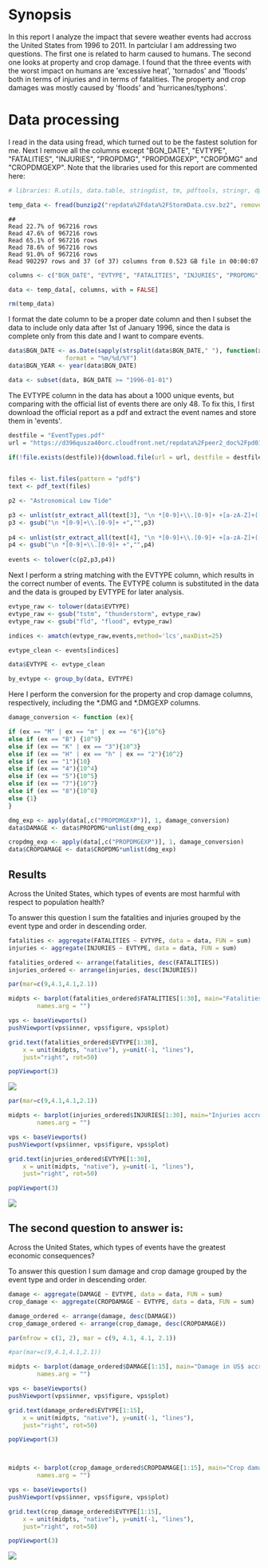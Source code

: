 Synopsis
========

In this report I analyze the impact that severe weather events had accross the United States from 1996 to 2011. In partciular I am addressing two questions. The first one is related to harm caused to humans. The second one looks at property and crop damage. I found that the three events with the worst impact on humans are 'excessive heat', 'tornados' and 'floods' both in terms of injuries and in terms of fatalities. The property and crop damages was mostly caused by 'floods' and 'hurricanes/typhons'.

Data processing
===============

I read in the data using fread, which turned out to be the fastest solution for me. Next I remove all the columns except "BGN\_DATE", "EVTYPE", "FATALITIES", "INJURIES", "PROPDMG", "PROPDMGEXP", "CROPDMG" and "CROPDMGEXP". Note that the libraries used for this report are commented here:

``` r
# libraries: R.utils, data.table, stringdist, tm, pdftools, stringr, dplyr, gridBase, grid)

temp_data <- fread(bunzip2("repdata%2Fdata%2FStormData.csv.bz2", remove = FALSE, skip = TRUE))
```

    ## 
    Read 22.7% of 967216 rows
    Read 47.6% of 967216 rows
    Read 65.1% of 967216 rows
    Read 78.6% of 967216 rows
    Read 91.0% of 967216 rows
    Read 902297 rows and 37 (of 37) columns from 0.523 GB file in 00:00:07

``` r
columns <- c("BGN_DATE", "EVTYPE", "FATALITIES", "INJURIES", "PROPDMG", "PROPDMGEXP", "CROPDMG", "CROPDMGEXP")

data <- temp_data[, columns, with = FALSE]

rm(temp_data)
```

I format the date column to be a proper date column and then I subset the data to include only data after 1st of January 1996, since the data is complete only from this date and I want to compare events.

``` r
data$BGN_DATE <- as.Date(sapply(strsplit(data$BGN_DATE," "), function(x) x[1]),
                format = "%m/%d/%Y")
data$BGN_YEAR <- year(data$BGN_DATE)

data <- subset(data, BGN_DATE >= "1996-01-01")
```

The EVTYPE column in the data has about a 1000 unique events, but comparing with the official list of events there are only 48. To fix this, I first download the official report as a pdf and extract the event names and store them in 'events'.

``` r
destfile = "EventTypes.pdf"
url = "https://d396qusza40orc.cloudfront.net/repdata%2Fpeer2_doc%2Fpd01016005curr.pdf"
  
if(!file.exists(destfile)){download.file(url = url, destfile = destfile)}


files <- list.files(pattern = "pdf$")
text <- pdf_text(files)

p2 <- "Astronomical Low Tide"

p3 <- unlist(str_extract_all(text[3], "\n *[0-9]+\\.[0-9]+ +[a-zA-Z]+(( |/)[a-zA-Z]+)*"))
p3 <- gsub("\n *[0-9]+\\.[0-9]+ +","",p3)
    
p4 <- unlist(str_extract_all(text[4], "\n *[0-9]+\\.[0-9]+ +[a-zA-Z]+(( |/)[a-zA-Z]+)*"))
p4 <- gsub("\n *[0-9]+\\.[0-9]+ +","",p4)
    
events <- tolower(c(p2,p3,p4))
```

Next I perform a string matching with the EVTYPE column, which results in the correct number of events. The EVTYPE column is substituted in the data and the data is grouped by EVTYPE for later analysis.

``` r
evtype_raw <- tolower(data$EVTYPE)
evtype_raw <- gsub("tstm", "thunderstorm", evtype_raw)
evtype_raw <- gsub("fld", "flood", evtype_raw)

indices <- amatch(evtype_raw,events,method='lcs',maxDist=25)

evtype_clean <- events[indices]

data$EVTYPE <- evtype_clean

by_evtype <- group_by(data, EVTYPE)
```

Here I perform the conversion for the property and crop damage columns, respectively, including the *.DMG and *.DMGEXP columns.

``` r
damage_conversion <- function (ex){

if (ex == "M" | ex == "m" | ex == "6"){10^6}
else if (ex == "B") {10^9}
else if (ex == "K" | ex == "3"){10^3}
else if (ex == "H" | ex == "h" | ex == "2"){10^2}  
else if (ex == "1"){10}
else if (ex == "4"){10^4}
else if (ex == "5"){10^5}
else if (ex == "7"){10^7}
else if (ex == "8"){10^8} 
else {1}
}  

dmg_exp <- apply(data[,c("PROPDMGEXP")], 1, damage_conversion)
data$DAMAGE <- data$PROPDMG*unlist(dmg_exp)

cropdmg_exp <- apply(data[,c("PROPDMGEXP")], 1, damage_conversion)
data$CROPDAMAGE <- data$CROPDMG*unlist(dmg_exp)
```

Results
-------

Across the United States, which types of events are most harmful with respect to population health?

To answer this question I sum the fatalities and injuries grouped by the event type and order in descending order.

``` r
fatalities <- aggregate(FATALITIES ~ EVTYPE, data = data, FUN = sum)
injuries <- aggregate(INJURIES ~ EVTYPE, data = data, FUN = sum)

fatalities_ordered <- arrange(fatalities, desc(FATALITIES))
injuries_ordered <- arrange(injuries, desc(INJURIES))
```

``` r
par(mar=c(9,4.1,4.1,2.1))

midpts <- barplot(fatalities_ordered$FATALITIES[1:30], main="Fatalities accross the US from 1996 to 2011 for 30 most severe events", ylab = "Total number of fatalities",
        names.arg = "")

vps <- baseViewports()
pushViewport(vps$inner, vps$figure, vps$plot)

grid.text(fatalities_ordered$EVTYPE[1:30],
    x = unit(midpts, "native"), y=unit(-1, "lines"),
    just="right", rot=50)

popViewport(3)
```

![](CourseProject_2_files/figure-markdown_github/plot%20fatalities-1.png)

``` r
par(mar=c(9,4.1,4.1,2.1))

midpts <- barplot(injuries_ordered$INJURIES[1:30], main="Injuries accross the US from 1996 to 2011 for 30 most severe events", ylab = "Total number of injuries",
        names.arg = "")

vps <- baseViewports()
pushViewport(vps$inner, vps$figure, vps$plot)

grid.text(injuries_ordered$EVTYPE[1:30],
    x = unit(midpts, "native"), y=unit(-1, "lines"),
    just="right", rot=50)

popViewport(3)
```

![](CourseProject_2_files/figure-markdown_github/plot%20injuries-1.png)

The second question to answer is:
---------------------------------

Across the United States, which types of events have the greatest economic consequences?

To answer this question I sum damage and crop damage grouped by the event type and order in descending order.

``` r
damage <- aggregate(DAMAGE ~ EVTYPE, data = data, FUN = sum)
crop_damage <- aggregate(CROPDAMAGE ~ EVTYPE, data = data, FUN = sum)

damage_ordered <- arrange(damage, desc(DAMAGE))
crop_damage_ordered <- arrange(crop_damage, desc(CROPDAMAGE))
```

``` r
par(mfrow = c(1, 2), mar = c(9, 4.1, 4.1, 2.1))

#par(mar=c(9,4.1,4.1,2.1))

midpts <- barplot(damage_ordered$DAMAGE[1:15], main="Damage in US$ accross the US\n from 1996 to 2011 for 15 most severe events", ylab = "Total damage in US$",
        names.arg = "")

vps <- baseViewports()
pushViewport(vps$inner, vps$figure, vps$plot)

grid.text(damage_ordered$EVTYPE[1:15],
    x = unit(midpts, "native"), y=unit(-1, "lines"),
    just="right", rot=50)

popViewport(3)



midpts <- barplot(crop_damage_ordered$CROPDAMAGE[1:15], main="Crop damage in US$ accross the US\n from 1996 to 2011 for 15 most severe events", ylab = "Total crop damage in US$",
        names.arg = "")

vps <- baseViewports()
pushViewport(vps$inner, vps$figure, vps$plot)

grid.text(crop_damage_ordered$EVTYPE[1:15],
    x = unit(midpts, "native"), y=unit(-1, "lines"),
    just="right", rot=50)

popViewport(3)
```

![](CourseProject_2_files/figure-markdown_github/unnamed-chunk-2-1.png)
